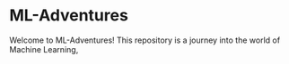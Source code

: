 # ML-Adventures
 Welcome to ML-Adventures!  This repository is a journey into the world of Machine Learning,
